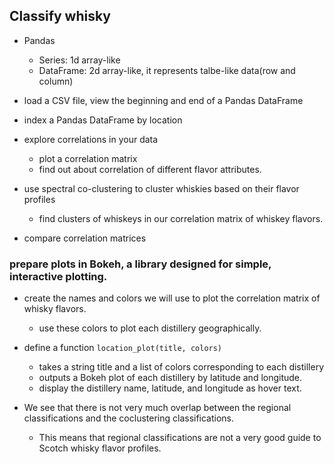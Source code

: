 ## Classify whisky

- Pandas
  - Series: 1d array-like
  - DataFrame: 2d array-like, it represents talbe-like data(row and column)
- load a CSV file, view the beginning and end of a Pandas DataFrame
- index a Pandas DataFrame by location
- explore correlations in your data
  - plot a correlation matrix
  - find out about correlation of different flavor attributes.

- use spectral co-clustering to cluster whiskies based on their flavor profiles
  - find clusters of whiskeys in our correlation matrix of whiskey flavors.

-  compare correlation matrices

### prepare plots in Bokeh, a library designed for simple, interactive plotting.

- create the names and colors we will use to plot the correlation matrix of whisky flavors.
  - use these colors to plot each distillery geographically.

- define a function `location_plot(title, colors)`
  - takes a string title and a list of colors corresponding to each distillery
  - outputs a Bokeh plot of each distillery by latitude and longitude.
  - display the distillery name, latitude, and longitude as hover text.

- We see that there is not very much overlap between the regional classifications and the coclustering classifications.
  - This means that regional classifications are not a very good guide to Scotch whisky flavor profiles.
